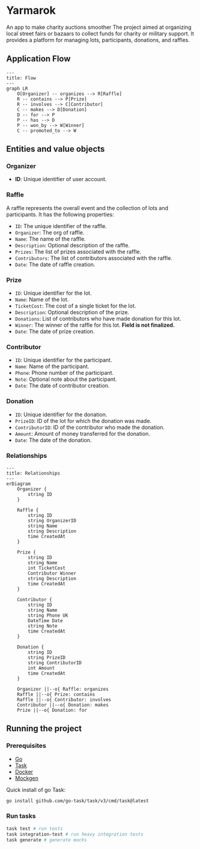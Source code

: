 # Yarmarok

An app to make charity auctions smoother
The project aimed at organizing local street fairs or bazaars to collect funds for charity or military
support.
It provides a platform for managing lots, participants, donations, and raffles.

## Application Flow

```mermaid
---
title: Flow
---
graph LR
    O[Organizer] -- organizes --> R[Raffle]
    R -- contains --> P[Prize]
    R -- involves --> C[Contributor]
    C -- makes --> D[Donation]
    D -- for --> P
    P -- has --> D
    P -- won_by --> W[Winner]
    C -- promoted_to --> W
```

## Entities and value objects

### Organizer

- **ID**: Unique identifier of user account.

### Raffle

A raffle represents the overall event and the collection of lots and participants. It has the following properties:

- `ID`: The unique identifier of the raffle.
- `Organizer`: The org of raffle.
- `Name`: The name of the raffle.
- `Description`: Optional description of the raffle.
- `Prizes`: The list of prizes associated with the raffle.
- `Contributors`: The list of contributors associated with the raffle.
- `Date`: The date of raffle creation.

### Prize

- `ID`: Unique identifier for the lot.
- `Name`: Name of the lot.
- `TicketCost`: The cost of a single ticket for the lot.
- `Description`:  Optional description of the prize.
- `Donations`: List of contributors who have made donation for this lot.
- `Winner`: The winner of the raffle for this lot. **Field is not finalized.**
- `Date`: The date of prize creation.

### Contributor

- `ID`: Unique identifier for the participant.
- `Name`: Name of the participant.
- `Phone`: Phone number of the participant.
- `Note`: Optional note about the participant.
- `Date`: The date of contributor creation.

### Donation

- `ID`: Unique identifier for the donation.
- `PrizeID`: ID of the lot for which the donation was made.
- `ContributorID`: ID of the contributor who made the donation.
- `Amount`: Amount of money transferred for the donation.
- `Date`: The date of the donation.

### Relationships

```mermaid
---
title: Relationships
---
erDiagram
    Organizer {
        string ID
    }

    Raffle {
        string ID
        string OrganizerID
        string Name
        string Description
        time CreatedAt
    }

    Prize {
        string ID
        string Name
        int TicketCost
        Contributor Winner
        string Description
        time CreatedAt
    }

    Contributor {
        string ID
        string Name
        string Phone UK
        DateTime Date
        string Note
        time CreatedAt
    }

    Donation {
        string ID
        string PrizeID
        string ContributorID
        int Amount
        time CreatedAt
    }

    Organizer ||--o{ Raffle: organizes
    Raffle ||--o{ Prize: contains
    Raffle ||--o{ Contributor: involves
    Contributor ||--o{ Donation: makes
    Prize ||--o{ Donation: for
```

## Running the project

### Prerequisites

- [Go](https://golang.org/doc/install)
- [Task](https://taskfile.dev/#/installation)
- [Docker](https://docs.docker.com/get-docker/)
- [Mockgen](https://github.com/golang/mock#installation)

Quick install of go Task:

```bash
go install github.com/go-task/task/v3/cmd/task@latest
```

### Run tasks

```bash
task test # run tests
task integration-test # run heavy integration tests
task generate # generate mocks
```